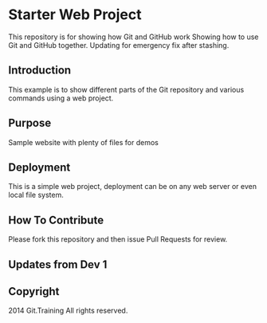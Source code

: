 # Starter Web Project

This repository is for showing how Git and GitHub work
Showing how to use Git and GitHub together. Updating for emergency fix after stashing.

## Introduction

This example is to show different parts of the Git repository and various commands using a web project.

## Purpose

Sample website with plenty of files for demos

## Deployment

This is a simple web project, deployment can be on any web server or even local file system.

## How To Contribute 

Please fork this repository and then issue Pull Requests for review.

## Updates from Dev 1

## Copyright

2014 Git.Training All rights reserved.
